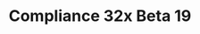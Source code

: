 ---
layout: post
title: Compliance 32x Beta 19
permalink: /compliance32x/B19
header-img: https://database.faithfulpack.net/images/website/posts/32x/B19.jpg

long_text: "Welcome to the new year! Our team has been hard at work creating some long-awaited textures and improving existing ones, making this one of our largest changelogs in quite some time! Villagers, their angry neighbors, and their undead brethren are all looking incredibly fashionable, cats have finally received some much-needed grooming, and much of nature's beautiful blocks have been updated! Our armorers have finally gotten back to work and provided some shiny, new armor. Many wood-related blocks have also been improved to look more... chippy. This Beta also brings several UI improvements for Bedrock players.<br><br>Thank you for your patience, and we hope you enjoy!<br><br>[NOTE: This version of the pack is compatible with both Java 1.17.1 and 1.18.1. For convenience, we are releasing the update as a single pack. That means you'll get a warning when trying to use the pack in 1.17.1, but you can safely disregard it.]"

main_changelog: changelogs/compliance32

downloads:
  - 1.17.1 - 1.18.x for Java Edition:
      GitHub: https://github.com/Faithful-Resource-Pack/Faithful-Java-32x/releases/download/beta-19/Compliance-32x-Java-Beta-19.zip
      CurseForge: https://www.curseforge.com/minecraft/texture-packs/faithful-32x/download/3611983
  - 1.18.x for Bedrock Edition:
      GitHub: https://github.com/Faithful-Resource-Pack/Faithful-Bedrock-32x/releases/download/beta-19/Compliance-32x-Bedrock-Beta-19.mcpack
      CurseForge: https://www.curseforge.com/minecraft-bedrock/addons/compliance-32x-bedrock/download/3611981
---